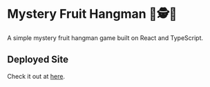 # Mystery Fruit Hangman 🤔🕵️🍉
A simple mystery fruit hangman game built on React and TypeScript.

## Deployed Site
Check it out at [here](https://main.d3g7o0rpl8ggig.amplifyapp.com/).
